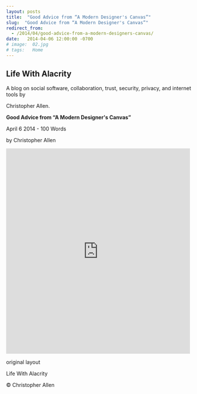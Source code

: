 ```yaml
---
layout: posts
title:  "Good Advice from “A Modern Designer's Canvas”"
slug:  "Good Advice from “A Modern Designer's Canvas”"
redirect_from:
  - /2014/04/good-advice-from-a-modern-designers-canvas/
date:   2014-04-06 12:00:00 -0700
# image:  02.jpg
# tags:   Home
---
```


## Life With Alacrity
A blog on social software, collaboration, trust, security, privacy, and internet tools by 

Christopher Allen.

**Good Advice from “A Modern Designer's Canvas”**

April 6 2014 - 100 Words

by Christopher Allen

<iframe src="https://www.facebook.com/plugins/post.php?href=https%3A%2F%2Fwww.facebook.com%2FChristopherRayAllen%2Fposts%2F10152335412845540&show_text=true&width=500" width="500" height="557" style="border:none;overflow:hidden" scrolling="no" frameborder="0" allowfullscreen="true" allow="autoplay; clipboard-write; encrypted-media; picture-in-picture; web-share"></iframe>

original layout

Life With Alacrity

© Christopher Allen


